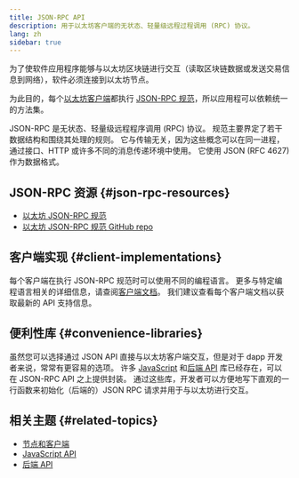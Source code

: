 ```yaml
---
title: JSON-RPC API
description: 用于以太坊客户端的无状态、轻量级远程过程调用 (RPC) 协议。
lang: zh
sidebar: true
---
```


为了使软件应用程序能够与以太坊区块链进行交互（读取区块链数据或发送交易信息到网络），软件必须连接到以太坊节点。

为此目的，每个[以太坊客户端](/developers/docs/nodes-and-clients/#execution-clients)都执行 [JSON-RPC 规范](http://www.jsonrpc.org/specification)，所以应用程可以依赖统一的方法集。

JSON-RPC 是无状态、轻量级远程程序调用 (RPC) 协议。 规范主要界定了若干数据结构和围绕其处理的规则。 它与传输无关，因为这些概念可以在同一进程，通过接口、HTTP 或许多不同的消息传递环境中使用。 它使用 JSON (RFC 4627) 作为数据格式。

## JSON-RPC 资源 {#json-rpc-resources}

- [以太坊 JSON-RPC 规范](https://playground.open-rpc.org/?schemaUrl=https://raw.githubusercontent.com/ethereum/eth1.0-apis/assembled-spec/openrpc.json&uiSchema[appBar][ui:splitView]=true&uiSchema[appBar][ui:input]=false&uiSchema[appBar][ui:examplesDropdown]=false)
- [以太坊 JSON-RPC 规范 GitHub repo](https://github.com/ethereum/eth1.0-apis)

## 客户端实现 {#client-implementations}

每个客户端在执行 JSON-RPC 规范时可以使用不同的编程语言。 更多与特定编程语言相关的详细信息，请查阅[客户端文档](/developers/docs/nodes-and-clients/#execution-clients)。 我们建议查看每个客户端文档以获取最新的 API 支持信息。

## 便利性库 {#convenience-libraries}

虽然您可以选择通过 JSON API 直接与以太坊客户端交互，但是对于 dapp 开发者来说，常常有更容易的选项。 许多 [JavaScript](/developers/docs/apis/javascript/#available-libraries) 和[后端 API](/developers/docs/apis/backend/#available-libraries) 库已经存在，可以在 JSON-RPC API 之上提供封装。 通过这些库，开发者可以方便地写下直观的一行函数来初始化（后端的）JSON RPC 请求并用于与以太坊进行交互。

## 相关主题 {#related-topics}

- [节点和客户端](/developers/docs/nodes-and-clients/)
- [JavaScript API](/developers/docs/apis/javascript/)
- [后端 API](/developers/docs/apis/backend/)

